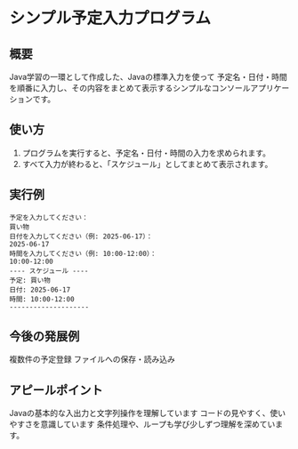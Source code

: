 # シンプル予定入力プログラム

## 概要

Java学習の一環として作成した、Javaの標準入力を使って
予定名・日付・時間を順番に入力し、その内容をまとめて表示するシンプルなコンソールアプリケーションです。  


## 使い方

1. プログラムを実行すると、予定名・日付・時間の入力を求められます。
2. すべて入力が終わると、「スケジュール」としてまとめて表示されます。

## 実行例
```
予定を入力してください：
買い物
日付を入力してください（例: 2025-06-17）：
2025-06-17
時間を入力してください（例: 10:00-12:00）：
10:00-12:00
---- スケジュール ----
予定: 買い物
日付: 2025-06-17
時間: 10:00-12:00
--------------------
```

## 今後の発展例

複数件の予定登録
ファイルへの保存・読み込み


## アピールポイント

Javaの基本的な入出力と文字列操作を理解しています
コードの見やすく、使いやすさを意識しています
条件処理や、ループも学び少しずつ理解を深めています。